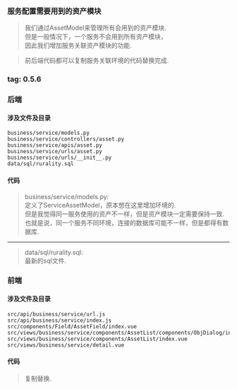 ### 服务配置需要用到的资产模块
> 我们通过AssetModel来管理所有会用到的资产模块.  
> 但是一般情况下，一个服务不会用到所有资产模块，  
> 因此我们增加服务关联资产模块的功能.  

> 前后端代码都可以复制服务关联环境的代码替换完成.  

### tag: 0.5.6

### 后端

#### 涉及文件及目录
```
business/service/models.py
business/service/controllers/asset.py
business/service/apis/asset.py
business/service/urls/asset.py
business/service/urls/__init__.py
data/sql/rurality.sql
```

#### 代码
> business/service/models.py:  
> 定义了ServiceAssetModel，原本想在这里增加环境的.  
> 但是我觉得同一服务使用的资产不一样，但是资产模块一定需要保持一致.  
> 也就是说，同一个服务不同环境，连接的数据库可能不一样，但是都得有数据库.  

------
> data/sql/rurality.sql:  
> 最新的sql文件.  

### 前端

#### 涉及文件及目录
```
src/api/business/service/url.js
src/api/business/service/index.js
src/components/Field/AssetField/index.vue
src/views/business/service/components/AssetList/components/ObjDialog/index.vue
src/views/business/service/components/AssetList/index.vue
src/views/business/service/detail.vue
```

#### 代码
> 复制替换.  
